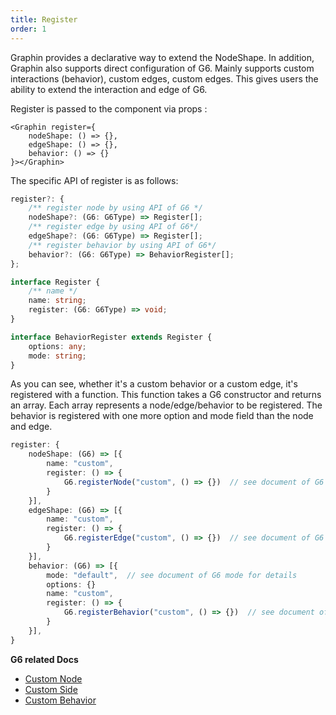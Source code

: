 ```yaml
---
title: Register
order: 1
---
```


Graphin provides a declarative way to extend the NodeShape. In addition, Graphin also supports direct configuration of G6. Mainly supports custom interactions (behavior), custom edges, custom edges. This gives users the ability to extend the interaction and edge of G6.

Register is passed to the component via props :

```tsx
<Graphin register={
    nodeShape: () => {},
    edgeShape: () => {},
    behavior: () => {}
}></Graphin>
```

The specific API of register is as follows:


```ts
register?: {
    /** register node by using API of G6 */
    nodeShape?: (G6: G6Type) => Register[];
    /** register edge by using API of G6*/
    edgeShape?: (G6: G6Type) => Register[];
    /** register behavior by using API of G6*/
    behavior?: (G6: G6Type) => BehaviorRegister[];
};
```

```ts
interface Register {
    /** name */
    name: string;
    register: (G6: G6Type) => void;
}
```

```ts
interface BehaviorRegister extends Register {
    options: any;
    mode: string;
}
```

As you can see, whether it's a custom behavior or a custom edge, it's registered with a function. This function takes a G6 constructor and returns an array. Each array represents a node/edge/behavior to be registered. The behavior is registered with one more option and mode field than the node and edge.


```ts
register: {
    nodeShape: (G6) => [{
        name: "custom",
        register: () => {
            G6.registerNode("custom", () => {})  // see document of G6 registerNode for details
        }
    }],
    edgeShape: (G6) => [{
        name: "custom",
        register: () => {
            G6.registerEdge("custom", () => {})  // see document of G6 registerEdge for details
        }
    }],
    behavior: (G6) => [{
        mode: "default",  // see document of G6 mode for details
        options: {}
        name: "custom",
        register: () => {
            G6.registerBehavior("custom", () => {})  // see document of  G6 registerBehavior for details
        }
    }],
}
```

**G6 related Docs**

-   [Custom Node](https://www.yuque.com/antv/g6/self-node)
-   [Custom Side](https://www.yuque.com/antv/g6/self-edge)
-   [Custom Behavior](https://www.yuque.com/antv/g6/self-behavior)

